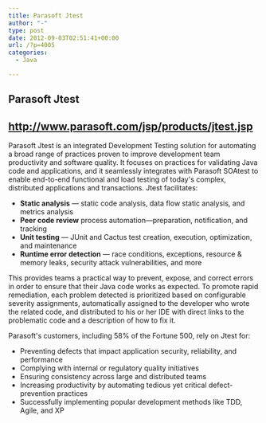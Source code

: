 ```yaml
---
title: Parasoft Jtest
author: "-"
type: post
date: 2012-09-03T02:51:41+00:00
url: /?p=4005
categories:
  - Java

---
```

## Parasoft Jtest
## <http://www.parasoft.com/jsp/products/jtest.jsp>
Parasoft Jtest is an integrated Development Testing solution for automating a broad range of practices proven to improve development team productivity and software quality. It focuses on practices for validating Java code and applications, and it seamlessly integrates with Parasoft SOAtest to enable end-to-end functional and load testing of today's complex, distributed applications and transactions. Jtest facilitates:

* **Static analysis** — static code analysis, data flow static analysis, and metrics analysis
* **Peer code review** process automation—preparation, notification, and tracking
* **Unit testing** — JUnit and Cactus test creation, execution, optimization, and maintenance
* **Runtime error detection** — race conditions, exceptions, resource & memory leaks, security attack vulnerabilities, and more

This provides teams a practical way to prevent, expose, and correct errors in order to ensure that their Java code works as expected. To promote rapid remediation, each problem detected is prioritized based on configurable severity assignments, automatically assigned to the developer who wrote the related code, and distributed to his or her IDE with direct links to the problematic code and a description of how to fix it.

Parasoft's customers, including 58% of the Fortune 500, rely on Jtest for:

* Preventing defects that impact application security, reliability, and performance
* Complying with internal or regulatory quality initiatives
* Ensuring consistency across large and distributed teams
* Increasing productivity by automating tedious yet critical defect-prevention practices
* Successfully implementing popular development methods like TDD, Agile, and XP

